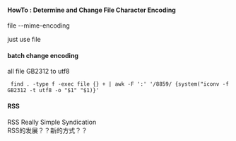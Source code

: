 #### HowTo : Determine and Change File Character Encoding ####

file --mime-encoding 

just use file

#### batch change encoding ####

all file GB2312 to utf8

     find . -type f -exec file {} + | awk -F ':' '/8859/ {system("iconv -f GB2312 -t utf8 -o "$1" "$1)}'


#### RSS ####

RSS Really Simple Syndication  
RSS的发展？？新的方式？？